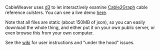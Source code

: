 CableWeaver uses [d3](http://d3js.org) to let interactively examine [Cable2Graph](http://wlwardiary.github.com/cable2graph/) cable reference culsters.
You can see a live demo [here](http://thedod.github.com/cableweaver).

Note that all files are static (about 150MB of json), so you can easily download the whole thing,
and either put it on your own public server, or even browse this from your own computer.

See the [wiki](https://github.com/thedod/cableweaver/wiki) for user instructions and "under the hood" issues.
